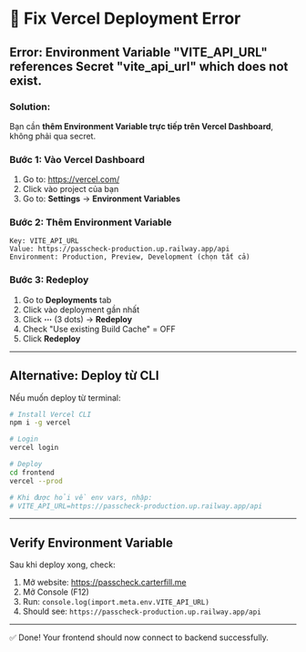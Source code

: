 # 🔧 Fix Vercel Deployment Error

## Error: Environment Variable "VITE_API_URL" references Secret "vite_api_url" which does not exist.

### Solution:

Bạn cần **thêm Environment Variable trực tiếp trên Vercel Dashboard**, không phải qua secret.

### Bước 1: Vào Vercel Dashboard
1. Go to: https://vercel.com/
2. Click vào project của bạn
3. Go to: **Settings** → **Environment Variables**

### Bước 2: Thêm Environment Variable
```
Key: VITE_API_URL
Value: https://passcheck-production.up.railway.app/api
Environment: Production, Preview, Development (chọn tất cả)
```

### Bước 3: Redeploy
1. Go to **Deployments** tab
2. Click vào deployment gần nhất
3. Click **⋯** (3 dots) → **Redeploy**
4. Check "Use existing Build Cache" = OFF
5. Click **Redeploy**

---

## Alternative: Deploy từ CLI

Nếu muốn deploy từ terminal:

```bash
# Install Vercel CLI
npm i -g vercel

# Login
vercel login

# Deploy
cd frontend
vercel --prod

# Khi được hỏi về env vars, nhập:
# VITE_API_URL=https://passcheck-production.up.railway.app/api
```

---

## Verify Environment Variable

Sau khi deploy xong, check:
1. Mở website: https://passcheck.carterfill.me
2. Mở Console (F12)
3. Run: `console.log(import.meta.env.VITE_API_URL)`
4. Should see: `https://passcheck-production.up.railway.app/api`

---

✅ Done! Your frontend should now connect to backend successfully.

